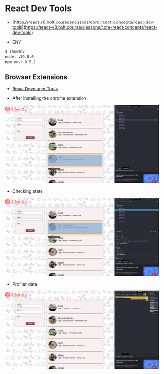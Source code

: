 # React Dev Tools

- [https://react-v8.holt.courses/lessons/core-react-concepts/react-dev-tools](https://react-v8.holt.courses/lessons/core-react-concepts/react-dev-tools)

- ENV
  
```bash
$ showenv
node: v19.8.0
npm env: 9.5.1
```

## Browser Extensions

- [React Developer Tools](https://chrome.google.com/webstore/detail/react-developer-tools/fmkadmapgofadopljbjfkapdkoienihi)

- After installing the chrome extension

![img](.images/image-2023-04-21-17-15-23.png)

- Checking state

![img](.images/image-2023-04-21-17-18-29.png)

- Profiler data

![img](.images/image-2023-04-21-17-21-33.png)